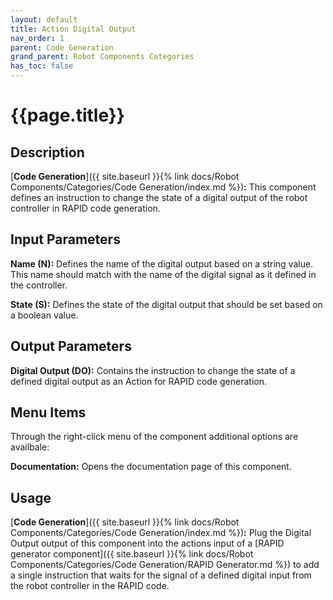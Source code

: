 ```yaml
---
layout: default
title: Action Digital Output
nav_order: 1
parent: Code Generation
grand_parent: Robot Components Categories
has_toc: false
---
```


# **{{page.title}}**

## **Description**

[**Code Generation**]({{ site.baseurl }}{% link docs/Robot Components/Categories/Code Generation/index.md %})**:** This component defines an instruction to change the state of a digital output of the robot controller in RAPID code generation.

## **Input Parameters**

**Name (N):** Defines the name of the digital output based on a string value. This name should match with the name of the digital signal as it defined in the controller. 

**State (S):** Defines the state of the digital output that should be set based on a boolean value.

## **Output Parameters**

**Digital Output (DO):** Contains the instruction to change the state of a defined digital output as an Action for RAPID code generation.

## **Menu Items**

Through the right-click menu of the component additional options are availbale:

**Documentation:** Opens the documentation page of this component.

## **Usage**

[**Code Generation**]({{ site.baseurl }}{% link docs/Robot Components/Categories/Code Generation/index.md %})**:** Plug the Digital Output output of this component into the actions input of a [RAPID generator component]({{ site.baseurl }}{% link docs/Robot Components/Categories/Code Generation/RAPID Generator.md %}) to add a single instruction that waits for the signal of a defined digital input from the robot controller in the RAPID code.